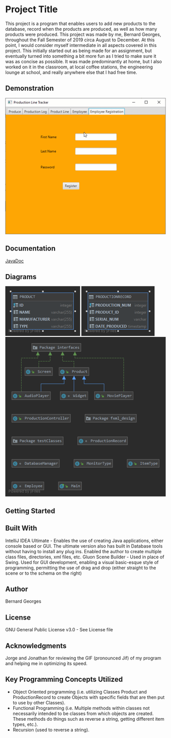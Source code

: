 # Project Title
This project is a program that enables users to add new products to the database,
record when the products are produced, as well as how many products were produced.
This project was made by me, Bernard Georges, throughout the Fall Semester of 2019
circa August to December. At this point, I would consider myself intermediate in all aspects
covered in this project. This initially started out as being made for an assignment, 
but eventually turned into something a bit more fun as I tried to make sure it was as
concise as possible. It was made  predominantly at home, but I also worked on it in the classroom,
at local coffee stations, the engineering lounge at school, and really anywhere else that I had free time.

## Demonstration
![Production GIF](/Images/Gif%20OOP.gif)

## Documentation
[JavaDoc](https://dranreb22.github.io/Production_Line_Tracker/index.html)

## Diagrams
![Product Table](/Diagrams/PRODUCT%20Table%20Diagram.png)
![Production Record Table](/Diagrams/PRODUCTIONRECORD%20Table%20Diagram.png)
![Production Classes](/Diagrams/Production%20Line%20Tracker%20Classes%20Diagram.png)

## Getting Started


## Built With
IntelliJ IDEA Ultimate - Enables the use of creating Java applications, either console based or GUI.
The ultimate version also has built in Database tools without having to install any plug ins. Enabled the author
to create multiple class files, directories, xml files, etc.
Gluon Scene Builder - Used in place of Swing. Used for GUI development, enabling a visual basic-esque
style of programming, permitting the use of drag and drop (either straight to the scene
or to the schema on the right)

## Author
Bernard Georges

## License
GNU General Public License v3.0 - See License file

## Acknowledgments
Jorge and Jonathan for reviewing the GIF (pronounced Jif) of my program and helping me in optimizing its speed.



## Key Programming Concepts Utilized
* Object Oriented programming (i.e. utilizing Classes Product and ProductionRecord to create Objects with specific fields
that are then put to use by other Classes).
* Functional Programming (i.e. Multiple methods within classes not necessarily intended to be classes from which
objects are created. These methods do things such as reverse a string, getting different item types, etc.).
* Recursion (used to reverse a string).